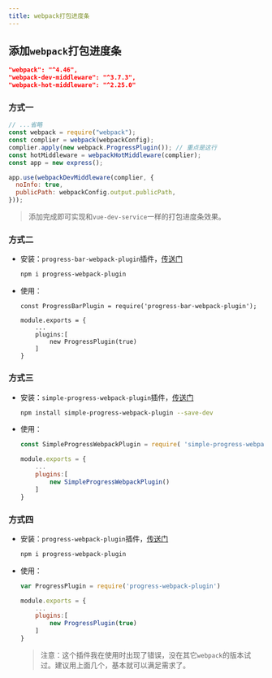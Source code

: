 ```yaml
---
title: webpack打包进度条
---
```


## 添加`webpack`打包进度条

```json
"webpack": "^4.46",
"webpack-dev-middleware": "^3.7.3",
"webpack-hot-middleware": "^2.25.0"
```

### 方式一

```js
// ...省略
const webpack = require("webpack");
const complier = webpack(webpackConfig);
complier.apply(new webpack.ProgressPlugin()); // 重点是这行
const hotMiddleware = webpackHotMiddleware(complier);
const app = new express();

app.use(webpackDevMiddleware(complier, {
  noInfo: true,
  publicPath: webpackConfig.output.publicPath,
}));
```

> 添加完成即可实现和`vue-dev-service`一样的打包进度条效果。

### 方式二

- 安装：`progress-bar-webpack-plugin`插件，[传送门](https://www.npmjs.com/package/progress-webpack-plugin)

  ```bash
  npm i progress-webpack-plugin
  ```

- 使用：

  ```
  const ProgressBarPlugin = require('progress-bar-webpack-plugin');
  
  module.exports = {
      ...
      plugins:[
          new ProgressPlugin(true)
      ]
  }
  ```

### 方式三

- 安装：`simple-progress-webpack-plugin`插件，[传送门](https://cnpmjs.org/package/simple-progress-webpack-plugin)

  ```bash
  npm install simple-progress-webpack-plugin --save-dev
  ```

- 使用：

  ```js
  const SimpleProgressWebpackPlugin = require( 'simple-progress-webpack-plugin' );
  
  module.exports = {
      ...
      plugins:[
          new SimpleProgressWebpackPlugin()
      ]
  }
  ```

### 方式四

- 安装：`progress-webpack-plugin`插件，[传送门](https://www.npmjs.com/package/progress-webpack-plugin)

  ```bash
  npm i progress-webpack-plugin
  ```

- 使用：

  ```js
  var ProgressPlugin = require('progress-webpack-plugin')
  
  module.exports = {
      ...
      plugins:[
          new ProgressPlugin(true)
      ]
  }
  ```

  > 注意：这个插件我在使用时出现了错误，没在其它`webpack`的版本试过。建议用上面几个，基本就可以满足需求了。

